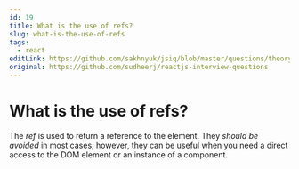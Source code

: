 ```yaml
---
id: 19
title: What is the use of refs?
slug: what-is-the-use-of-refs
tags:
  - react
editLink: https://github.com/sakhnyuk/jsiq/blob/master/questions/theory/react/19.md
original: https://github.com/sudheerj/reactjs-interview-questions
---
```


# What is the use of refs?

The _ref_ is used to return a reference to the element. They _should be avoided_ in most cases, however, they can be useful when you need a direct access to the DOM element or an instance of a component.